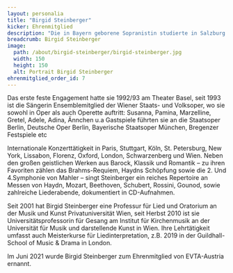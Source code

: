 ```yaml
--- 
layout: personalia 
title: "Birgid Steinberger"
kicker: Ehrenmitglied
description: "Die in Bayern geborene Sopranistin studierte in Salzburg bei Wilma Lipp, in Hannover bei Charlotte Lehmann und in Basel bei Kurt Widmer."
breadcrumb: Birgid Steinberger
image:
  path: /about/birgid-steinberger/birgid-steinberger.jpg
  width: 150
  height: 150
  alt: Portrait Birgid Steinberger
ehrenmitglied_order_id: 7
---
```

Das erste feste Engagement hatte sie 1992/93 am Theater Basel, seit 1993 ist die Sängerin Ensemblemitglied der Wiener Staats- und Volksoper, wo sie sowohl in Oper als auch Operette auftritt: Susanna, Pamina, Marzelline, Gretel, Adele, Adina, Ännchen u.a Gastspiele führten sie an die Staatsoper Berlin, Deutsche Oper Berlin, Bayerische Staatsoper München, Bregenzer Festspiele etc  

Internationale Konzerttätigkeit in Paris, Stuttgart, Köln, St. Petersburg, New York, Lissabon, Florenz, Oxford, London, Schwarzenberg und Wien. Neben den großen geistlichen Werken aus Barock, Klassik und Romantik – zu ihren Favoriten zählen das Brahms-Requiem, Haydns Schöpfung sowie die 2. Und 4.Symphonie von Mahler – singt Steinberger ein reiches Repertoire an Messen von Haydn, Mozart, Beethoven, Schubert, Rossini, Gounod, sowie zahlreiche Liederabende,  dokumentiert in CD-Aufnahmen. 

Seit 2001 hat Birgid Steinberger eine Professur für Lied und Oratorium an der Musik und Kunst Privatuniversität Wien, seit Herbst 2010 ist sie Universitätsprofessorin für Gesang am Institut für Kirchenmusik an der Universität für Musik und darstellende Kunst in Wien. Ihre Lehrtätigkeit umfasst auch Meisterkurse für Liedinterpretation, z.B. 2019 in der Guildhall-School of Music & Drama in London.

Im Juni 2021 wurde Birgid Steinberger zum Ehrenmitglied von EVTA-Austria ernannt.
